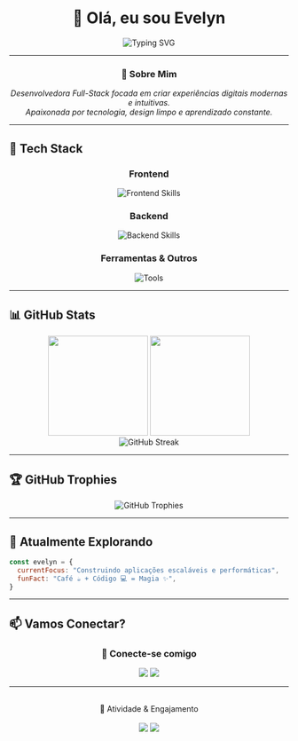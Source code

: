 <div align="center">

# 👋 Olá, eu sou **Evelyn**

<img src="https://readme-typing-svg.demolab.com/?font=Fira+Code&size=22&color=6366F1&center=true&vCenter=true&lines=Desenvolvedora+Full-Stack;Transformando+ideias+em+c%C3%B3digo;Apaixonada+por+tecnologia" alt="Typing SVG" />

</div>

---

<div align="center">

### 💜 Sobre Mim

<em>Desenvolvedora Full-Stack focada em criar experiências digitais modernas e intuitivas. <br> Apaixonada por tecnologia, design limpo e aprendizado constante.</em>
<br>

</div>

---

## 🚀 Tech Stack

<div align="center">

### Frontend

<img src="https://skillicons.dev/icons?i=html,css,js" alt="Frontend Skills" />

### Backend

<img src="https://skillicons.dev/icons?i=nodejs,ts,express,postgresql" alt="Backend Skills" />

### Ferramentas & Outros

<img src="https://skillicons.dev/icons?i=git,github,vscode,figma,npm" alt="Tools" />

</div>

---

## 📊 GitHub Stats

<div align="center">
  <img height="180em" src="https://github-readme-stats.vercel.app/api?username=EvelynnBR&show_icons=true&theme=tokyonight&include_all_commits=true&count_private=true&hide_border=true&bg_color=0d1117"/>
  <img height="180em" src="https://github-readme-stats.vercel.app/api/top-langs/?username=EvelynnBR&layout=compact&langs_count=8&theme=tokyonight&hide_border=true&bg_color=0d1117"/>
</div>

<div align="center">
  <img src="https://github-readme-streak-stats.herokuapp.com/?user=EvelynnBR&theme=tokyonight&hide_border=true&background=0d1117" alt="GitHub Streak" />
</div>

---

## 🏆 GitHub Trophies

<div align="center">
  <img src="https://github-profile-trophy.vercel.app/?username=EvelynnBR&theme=tokyonight&no-frame=true&no-bg=true&row=1&column=7" alt="GitHub Trophies" />
</div>

---

## 🌱 Atualmente Explorando

```javascript
const evelyn = {
  currentFocus: "Construindo aplicações escaláveis e performáticas",
  funFact: "Café ☕ + Código 💻 = Magia ✨",
}
```

---

## 📫 Vamos Conectar?

<div align="center">

### 💬 Conecte-se comigo

<p align="center">
  <a href="https://github.com/EvelynnBR"><img src="https://img.shields.io/badge/GitHub-0D1117?style=for-the-badge&logo=github&logoColor=BD93F9" /></a>
  <a href="https://www.linkedin.com/in/evelynbrdev/"><img src="https://img.shields.io/badge/LinkedIn-0D1117?style=for-the-badge&logo=linkedin&logoColor=BD93F9" /></a>
</p>


</div>

---

<br>
<div align="center">
💫 Atividade & Engajamento
<br>
<br>
<img src="https://github-readme-activity-graph.vercel.app/graph?username=EvelynnBR&theme=react-dark&hide_border=true&area=true&bg_color=0d1117" />

<img src="https://raw.githubusercontent.com/Trilokia/Trilokia/379277808c61ef204768a61bbc5d25bc7798ccf1/bottom_header.svg" />

</div>
